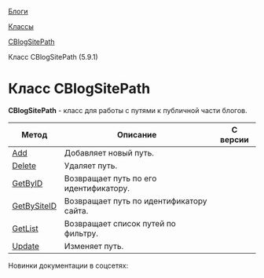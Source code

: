 [Блоги](/api_help/blogs/index.php)

[Классы](/api_help/blogs/classes/index.php)

[CBlogSitePath](/api_help/blogs/classes/cblogsitepath/index.php)

Класс CBlogSitePath (5.9.1)

Класс CBlogSitePath
===================

**CBlogSitePath** - класс для работы с путями к публичной части блогов.

| Метод | Описание | С версии |
| --- | --- | --- |
| [Add](/api_help/blogs/classes/cblogsitepath/add.php) | Добавляет новый путь. |  |
| [Delete](/api_help/blogs/classes/cblogsitepath/delete.php) | Удаляет путь. |  |
| [GetByID](/api_help/blogs/classes/cblogsitepath/getbyid.php) | Возвращает путь по его идентификатору. |  |
| [GetBySiteID](/api_help/blogs/classes/cblogsitepath/getbysiteid.php) | Возвращает путь по идентификатору сайта. |  |
| [GetList](/api_help/blogs/classes/cblogsitepath/getlist.php) | Возвращает список путей по фильтру. |  |
| [Update](/api_help/blogs/classes/cblogsitepath/update.php) | Изменяет путь. |  |

Новинки документации в соцсетях: